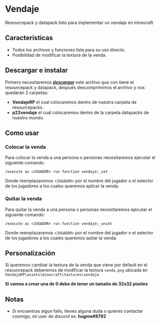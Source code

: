 # Vendaje
 Resourcepack y datapack listo para implementar un vendaje en minecraft
 
## Caracteristicas
- Todos los archivos y funciones lista para su uso directo.
- Posibilidad de modificar la textura de la venda.

## Descargar e instalar
Primero necesitaremos [***descargar***](https://github.com/Julioxidop/Vendaje/releases/tag/1.0 "aquí") este archivo que con tiene el resourcepack y datapack, después descomprimimos el archivo y nos quedarán 2 carpetas:
- **VendajeRP** el cual colocaremos dentro de nuestra carpeta de resourcepacks.
- **p22vendaje** el cual colocaremos dentro de la carpeta datapacks de nuestro mundo.

## Como usar
### Colocar la venda
Para colocar la venda a una persona o personas necesitaremos ejecutar el siguiente comando:
```
/execute as <JUGADOR> run function vendaje:_set
```
Donde reemplazaremos `<JUGADOR>` por el nombre del jugador o el selector de los jugadores a los cuales queremos aplicar la venda.
 
### Quitar la venda
Para quitar la venda a una persona o personas necesitaremos ejecutar el siguiente comando:
```
/execute as <JUGADOR> run function vendaje:_unset
```
Donde reemplazaremos `<JUGADOR>` por el nombre del jugador o el selector de los jugadores a los cuales queremos quitar la venda.

## Personalización
Si queremos cambiar la textura de la venda que viene por default en el resourcepack deberemos de modificar la textura `venda.png` ubicada en `VendajeRP\assets\minecraft\textures\vendaje`
 
 **Si vamos a crear una de 0 debe de tener un tamaño de 32x32 pixeles**
 
## Notas
- Si encuentras algun fallo, tienes alguna duda o quieres contactar conmigo, mi user de discord es: **hugme#8792**
